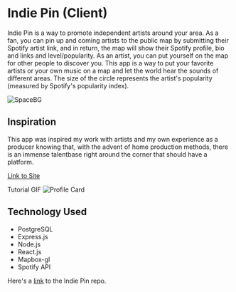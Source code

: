 # Indie Pin (Client)
Indie Pin is a way to promote independent artists around your area. As a fan, you can pin up and coming artists to the public map by submitting their Spotify artist link, and in return, the map will show their Spotify profile, bio and links and level/popularity. As an artist, you can put yourself on the map for other people to discover you. This app is a way to put your favorite artists or your own music on a map and let the world hear the sounds of different areas. The size of the circle represents the artist's popularity (measured by Spotify's popularity index).

![SpaceBG]("./src/assets/globe.jpg")

## Inspiration
This app was inspired my work with artists and my own experience as a producer knowing that, with the advent of home production methods, there is an immense talentbase right around the corner that should have a platform.

[Link to Site](https://indie-pin-client.jml0123.vercel.app/)

Tutorial GIF
![Profile Card](./src/assets/indiepin_tutorial.gif)

## Technology Used
- PostgreSQL
- Express.js
- Node.js 
- React.js
- Mapbox-gl
- Spotify API

Here's a 
[link](https://github.com/jml0123/indie-pin-api) to the Indie Pin repo.

